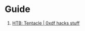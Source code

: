 
# Guide

1. [HTB: Tentacle | 0xdf hacks stuff](https://0xdf.gitlab.io/2021/06/19/htb-tentacle.html#nmap-via-squid)